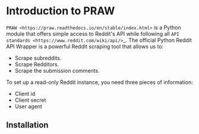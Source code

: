 # Introduction to PRAW

`PRAW <https://praw.readthedocs.io/en/stable/index.html>` is a Python module that offers simple access to Reddit's API while following all `API standards <https://www.reddit.com/wiki/api/>`_. 
The official Python Reddit API Wrapper is a powerful Reddit scraping tool that allows us to:
- Scrape subreddits.
- Scrape Redditors.
- Scrape the submission comments.

To set up a read-only Reddit instance, you need three pieces of information:
- Client id
- Client secret
- User agent

## Installation 


